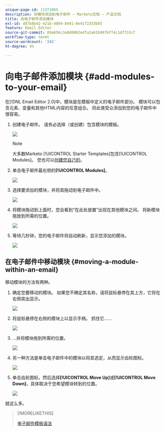 ```yaml
---
unique-page-id: 11371065
description: 将模块添加到电子邮件 — Marketo文档 — 产品文档
title: 向电子邮件添加模块
exl-id: d87b8b42-421b-4804-8441-8e41f2353b03
feature: Email Editor
source-git-commit: 09a656c3a0d0002edfa1a61b987bff4c1dff33cf
workflow-type: tm+mt
source-wordcount: '242'
ht-degree: 4%

---
```


# 向电子邮件添加模块 {#add-modules-to-your-email}

在[!DNL Email Editor 2.0]中，模块是在模板中定义的电子邮件部分。 模块可以包含元素、变量和其他HTML内容的任意组合。 将此类受众添加到您的电子邮件中很容易。

1. 创建电子邮件。 请务必选择（或创建）包含模块的模板。

   ![](assets/one-1.png)

   >[!NOTE]
   >
   >大多数Marketo [!UICONTROL Starter Templates]包含[!UICONTROL Modules]。 您也可以[创建您自己的](/help/marketo/product-docs/email-marketing/general/email-editor-2/email-template-syntax.md#modules)。

1. 单击电子邮件最右侧的&#x200B;**[!UICONTROL Modules]**。

   ![](assets/two-3.png)

1. 选择要添加的模块，并将其拖动到电子邮件中。

   ![](assets/three-3.png)

1. 将模块拖动到上面时，您会看到“在此处放置”出现在其他模块之间。 将新模块拖放到所需的位置。

   ![](assets/four-2.png)

1. 等待几秒钟，您的电子邮件将自动刷新，显示您添加的模块。

   ![](assets/five-3.png)

## 在电子邮件中移动模块 {#moving-a-module-within-an-email}

移动模块的方法有两种。

1. 确定您要移动的模块。 如果您不确定其名称，请将鼠标悬停在其上方，它将在右侧突出显示。

   ![](assets/six-2.png)

1. 将鼠标悬停在右侧的模块上以显示手柄。 抓住它……

   ![](assets/seven-2.png)

1. ...并将模块拖到所需的位置。

   ![](assets/eight-2.png)

1. 另一种方法是单击电子邮件中的模块以将其选定，从而显示齿轮图标。

   ![](assets/nine-2.png)

1. 单击齿轮图标，然后选择&#x200B;**[!UICONTROL Move Up]**&#x200B;或&#x200B;**[!UICONTROL Move Down]**，具体取决于您希望模块转到的位置。

   ![](assets/ten-2.png)

就这么多。

>[!MORELIKETHIS]
>
>[电子邮件模板语法](/help/marketo/product-docs/email-marketing/general/email-editor-2/email-template-syntax.md)
